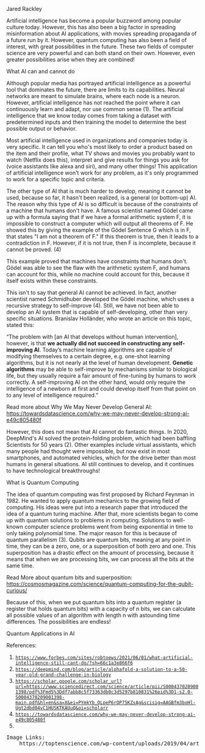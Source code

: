 <style>
    html {
        font-family: Roboto
    }
</style>

Jared Rackley

Artificial intelligence has become a popular buzzword among popular culture today. However, this has also been a big factor in spreading misinformation about AI applications, with movies spreading propaganda of a future run by it. However, quantum computing has also been a field of interest, with great possibilities in the future. These two fields of computer science are very powerful and can both stand on their own. However, even greater possibilities arise when they are combined!

What AI can and cannot do

Although popular media has portrayed artificial intelligence as a powerful tool that dominates the future, there are limits to its capabilities. Neural networks are meant to simulate brains, where each node is a neuron. However, artificial intelligence has not reached the point where it can continuously learn and adapt, nor use common sense (1). The artificial intelligence that we know today comes from taking a dataset with predetermined inputs and then training the model to determine the best possible output or behavior. 

Most artificial intelligence used in organizations and companies today is very specific. It can tell you who's most likely to order a product based on the item and their profile, what TV shows and movies you probably want to watch (Netflix does this), interpret and give results for things you ask for (voice assistants like alexa and siri), and many other things! This application of artificial intelligence won't work for any problem, as it's only programmed to work for a specific topic and criteria. 

The other type of AI that is much harder to develop, meaning it cannot be used, because so far, it hasn't been realized, is a general (or bottom-up) AI. The reason why this type of AI is so difficult is because of the constraints of a machine that humans don't have. A famous scientist named Gödel came up with a formula saying that if we have a formal arithmetic system F, it is impossible to construct a computer which will output all theorems of F. He showed this by giving the example of the Gödel Sentence G which is in F, that states "I am not a theorem of F." If this theorem is true, then it leads to a contradiction in F. However, if it is not true, then F is incomplete, because it cannot be proved. (4) 

This example proved that machines have constraints that humans don't. Gödel was able to see the flaw with the arithmetic system F, and humans can account for this, while no machine could account for this, because it itself exists within these constraints. 

This isn't to say that general AI cannot be achieved. In fact, another scientist named Schmidhuber developed the Gödel machine, which uses a recursive strategy to self-improve (4). Still, we have not been able to develop an AI system that is capable of self-developing, other than very specific situations. Branislav Holländer, who wrote an article on this topic, stated this:
<p>
    “The problem with [an AI that develops without human intervention], however,
is that <strong>we actually did not succeed in constructing any self-improving
AI</strong>. Today’s machine learning algorithms are capable of modifying
themselves to a certain degree, e.g. one-shot learning algorithms, but it is not
nearly at the level of human development. <strong>Genetic algorithms</strong>
may be able to self-improve by mechanisms similar to biological life, but they
usually require a fair amount of fine-tuning by humans to work correctly. A
self-improving AI on the other hand, would only require the intelligence of a
newborn at first and could develop itself from that point on to any level of
intelligence required.”
</p>


Read more about Why We May Never Develop General AI: https://towardsdatascience.com/why-we-may-never-develop-strong-ai-e49c805480f

However, this does not mean that AI cannot do fantastic things. In 2020, DeepMind's AI solved the protein-folding problem, which had been baffling Scientists for 50 years (2). Other examples include virtual assistants, which many people had thought were impossible, but now exist in most smartphones, and automated vehicles, which for the drive better than most humans in general situations. AI still continues to develop, and it continues to have technological breakthroughs!

What is Quantum Computing

The idea of quantum computing was first proposed by Richard Feynman in 1982. He wanted to apply quantum mechanics to the growing field of computing. His ideas were put into a research paper that introduced the idea of a quantum turing machine. After that, more scientists began to come up with quantum solutions to problems in computing. Solutions to well-known computer science problems went from being exponential in time to only taking polynomial time. The major reason for this is because of quantum parallelism (3). Qubits are quantum bits, meaning at any point in time, they can be a zero, one, or a superposition of both zero and one. This superposition has a drastic effect on the amount of processing, because it means that when we are processing bits, we can process all the bits at the same time. 

Read More about quantum bits and superposition: https://cosmosmagazine.com/science/quantum-computing-for-the-qubit-curious/

Because of this, when we put quantum bits into a quantum register (a register that holds quantum bits) with a capacity of n bits, we can calculate all possible values of an algorithm with length n with astounding time differences. The possibilities are endless!

Quantum Applications in AI

References:
<ol>
<li><code><a
href="https://www.forbes.com/sites/robtoews/2021/06/01/what-artificial-intelligence-still-cant-do/?sh=66c1a3e866f6">https://www.forbes.com/sites/robtoews/2021/06/01/what-artificial-intelligence-still-cant-do/?sh=66c1a3e866f6</a></code>
<li><code><a
href="https://deepmind.com/blog/article/alphafold-a-solution-to-a-50-year-old-grand-challenge-in-biology">https://deepmind.com/blog/article/alphafold-a-solution-to-a-50-year-old-grand-challenge-in-biology</a></code>
<li><code><a
href="https://scholar.google.com/scholar_url?url=https://www.sciencedirect.com/science/article/pii/S0004370209001398/pdf%3Fmd5%3Ddf7abb8c5f73363db0c3d5297b810831%26pid%3D1-s2.0-S0004370209001398-main.pdf&hl=en&sa=X&ei=PYmkYb_QLpeP6rQP75KZsAg&scisig=AAGBfm3boHl-Ugt2dbd04vC1HUSKTKAUuQ&oi=scholarr">https://scholar.google.com/scholar_url?url=https://www.sciencedirect.com/science/article/pii/S0004370209001398/pdf%3Fmd5%3Ddf7abb8c5f73363db0c3d5297b810831%26pid%3D1-s2.0-S0004370209001398-main.pdf&hl=en&sa=X&ei=PYmkYb_QLpeP6rQP75KZsAg&scisig=AAGBfm3boHl-Ugt2dbd04vC1HUSKTKAUuQ&oi=scholarr</a></code>
<li><code><a
href="https://towardsdatascience.com/why-we-may-never-develop-strong-ai-e49c805480f">https://towardsdatascience.com/why-we-may-never-develop-strong-ai-e49c805480f</a></code>
<li>
</li>
</ol>


<pre
class="prettyprint">Image Links:
    https://toptenscience.com/wp-content/uploads/2019/04/artificial-intelligence.jpg
</pre>
